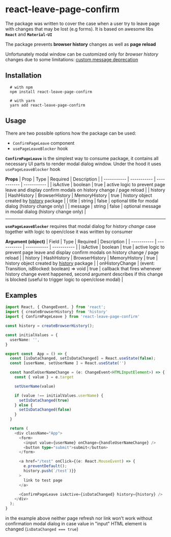 # react-leave-page-confirm

The package was written to cover the case when a user try to leave page with changes
that may be lost (e.g forms). It is based on awesome libs **`React`** and **`Material-UI`**

The package prevents **browser history** changes as well as **page reload**

Unfortunately modal window can be customized only for *browser history* changes due to some limitations: [custom message deprecation](https://developer.mozilla.org/en-US/docs/Web/API/WindowEventHandlers/onbeforeunload#browser_compatibility)

## Installation
```
  # with npm
  npm install react-leave-page-confirm

  # with yarn
  yarn add react-leave-page-confirm
```

## Usage

There are two possible options how the package can be used:

- `ConfirmPageLeave` component
- `usePageLeaveBlocker` hook


 **`ConfirmPageLeave`** is the simplest way to consume package, it contains all necessary UI parts to render modal dialog window. Under the hood it uses `usePageLeaveBlocker` hook

**Props**
| Prop | Type | Required | Description |
| ----------- | ----------- | ----------- | ----------- |
| isActive | boolean | true | active logic to prevent page leave and display confirm modals on history change / page reload |
| history | HashHistory \| BrowserHistory \| MemoryHistory | true | history object created by [history](https://www.npmjs.com/package/history) package |
| title | string | false | optional title for modal dialog (history change only) |
| message | string | false | optional message in modal dialog (history change only) |

---

 **`usePageLeaveBlocker`** requires that modal dialog for *history change* case together with logic to open/close it was written by consumer

**Argument (object)**
| Field | Type | Required | Description |
| ----------- | ----------- | ----------- | ----------- |
| isActive | boolean | true | active logic to prevent page leave and display confirm modals on history change / page reload |
| history | HashHistory \| BrowserHistory \| MemoryHistory | true | history object created by [history](https://www.npmjs.com/package/history) package |
| onHistoryChange | (event: Transition, isBlocked: boolean) => void | true | callback that fires whenever history change event happened, second argument describes if this change is blocked (useful to trigger logic to open/close modal) |
 
## Examples

```typescript
import React, { ChangeEvent, } from 'react';
import { createBrowserHistory} from 'history'
import { ConfirmPageLeave } from 'react-leave-page-confirm'

const history = createBrowserHistory();

const initialValues = {
  userName: '',
}

export const  App = () => {
  const [isDataChanged, setIsDataChanged] = React.useState(false);
  const [userName, setUserName ] = React.useState('')

  const handleUserNameChange = (e: ChangeEvent<HTMLInputElement>) => {
    const { value } = e.target

    setUserName(value)

    if (value !== initialValues.userName) {
      setIsDataChanged(true)
    } else {
      setIsDataChanged(false)
    }
  }

  return (
    <div className="App">
      <form>
        <input value={userName} onChange={handleUserNameChange} />
        <button type="submit">submit</button>
      </form>

      <a href="/test" onClick={(e: React.MouseEvent) => { 
        e.preventDefault(); 
        history.push(`/test`)}}
      >
        link to test page
      </a>

      <ConfirmPageLeave isActive={isDataChanged} history={history} />
    </div>
  );
}
```
in the example above neither page refresh nor link won't work without confirmation modal dialog in case value in "input" HTML element is changed (`isDataChanged === true`)





